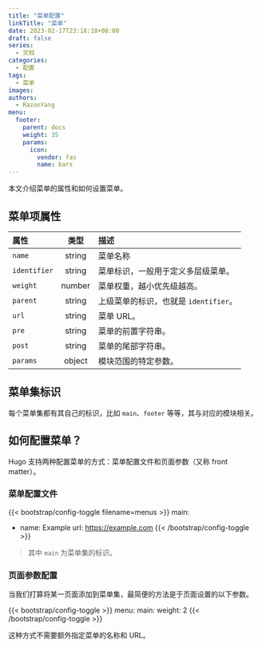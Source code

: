 ```yaml
---
title: "菜单配置"
linkTitle: "菜单"
date: 2023-02-17T23:18:18+08:00
draft: false
series:
  - 文档
categories:
  - 配置
tags:
  - 菜单
images:
authors:
  - RazonYang
menu:
  footer:
    parent: docs
    weight: 35
    params:
      icon:
        vendor: fas
        name: bars
---
```


本文介绍菜单的属性和如何设置菜单。

<!--more-->

## 菜单项属性

| 属性         |  类型  | 描述                                  |
| :----------- | :----: | :------------------------------------ |
| `name`       | string | 菜单名称                              |
| `identifier` | string | 菜单标识，一般用于定义多层级菜单。    |
| `weight`     | number | 菜单权重，越小优先级越高。            |
| `parent`     | string | 上级菜单的标识，也就是 `identifier`。 |
| `url`        | string | 菜单 URL。                            |
| `pre`        | string | 菜单的前置字符串。                    |
| `post`       | string | 菜单的尾部字符串。                    |
| `params`     | object | 模块范围的特定参数。                  |

## 菜单集标识

每个菜单集都有其自己的标识，比如 `main`、`footer` 等等，其与对应的模块相关。

## 如何配置菜单？

Hugo 支持两种配置菜单的方式：菜单配置文件和页面参数（又称 front matter）。

### 菜单配置文件

{{< bootstrap/config-toggle filename=menus >}}
main:
  - name: Example
    url: https://example.com
{{< /bootstrap/config-toggle >}}

> 其中 `main` 为菜单集的标识。

### 页面参数配置

当我们打算将某一页面添加到菜单集，最简便的方法是于页面设置的以下参数。

{{< bootstrap/config-toggle >}}
menu:
  main:
    weight: 2
{{< /bootstrap/config-toggle >}}

这种方式不需要额外指定菜单的名称和 URL。
